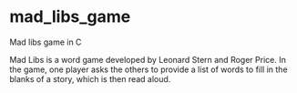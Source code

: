 # mad_libs_game
Mad libs game in C

Mad Libs is a word game developed by Leonard Stern and Roger Price. In the game, one player asks the others to provide a list of words to fill in the blanks of a story, which is then read aloud.
